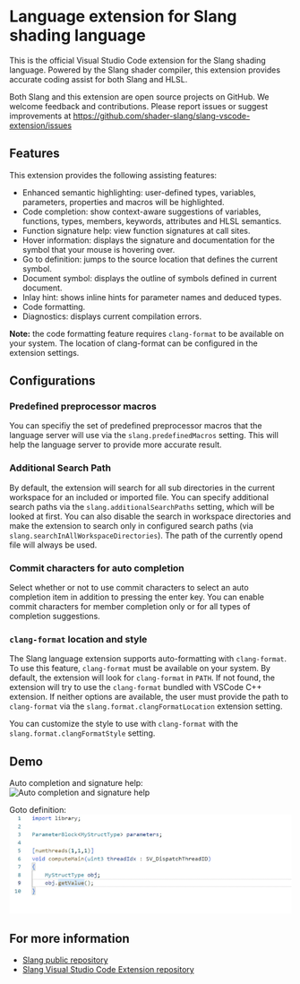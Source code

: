 # Language extension for Slang shading language

This is the official Visual Studio Code extension for the Slang shading language. Powered by the Slang shader compiler, this extension provides accurate coding assist for both Slang and HLSL.

Both Slang and this extension are open source projects on GitHub. We welcome feedback and contributions. Please report issues or suggest improvements at https://github.com/shader-slang/slang-vscode-extension/issues


## Features

This extension provides the following assisting features:
- Enhanced semantic highlighting: user-defined types, variables, parameters, properties and macros will be highlighted.
- Code completion: show context-aware suggestions of variables, functions, types, members, keywords, attributes and HLSL semantics.
- Function signature help: view function signatures at call sites.
- Hover information: displays the signature and documentation for the symbol that your mouse is hovering over.
- Go to definition: jumps to the source location that defines the current symbol.
- Document symbol: displays the outline of symbols defined in current document.
- Inlay hint: shows inline hints for parameter names and deduced types.
- Code formatting.
- Diagnostics: displays current compilation errors.

**Note:** the code formatting feature requires `clang-format` to be available on your system. The location of clang-format can be configured in the extension settings.

## Configurations

### Predefined preprocessor macros

You can specifiy the set of predefined preprocessor macros that the language server will use via the `slang.predefinedMacros` setting. This will help the language server to provide more accurate result.

### Additional Search Path

By default, the extension will search for all sub directories in the current workspace for an included or imported file. You can specify additional search paths via the `slang.additionalSearchPaths` setting, which will be looked at first. You can also disable the search in workspace directories and make the extension to search only in configured search paths (via `slang.searchInAllWorkspaceDirectories`). The path of the currently opend file will always be used.

### Commit characters for auto completion

Select whether or not to use commit characters to select an auto completion item in addition to pressing the enter key. You can enable commit characters for member completion only or for all types of completion suggestions.

### `clang-format` location and style
The Slang language extension supports auto-formatting with `clang-format`. To use this feature, `clang-format` must be available on your system. By default, the extension will look for `clang-format` in `PATH`. If not found, the extension will try to use the `clang-format` bundled with VSCode C++ extension. If neither options are available, the user must provide the path to `clang-format` via the `slang.format.clangFormatLocation` extension setting.

You can customize the style to use with `clang-format` with the `slang.format.clangFormatStyle` setting.

## Demo

Auto completion and signature help:  
![Auto completion and signature help](doc/auto-complete.gif)

Goto definition:  
![Goto definition](doc/goto-def.gif)

## For more information

* [Slang public repository](http://github.com/shader-slang/slang)
* [Slang Visual Studio Code Extension repository](https://github.com/shader-slang/slang-vscode-extension)

